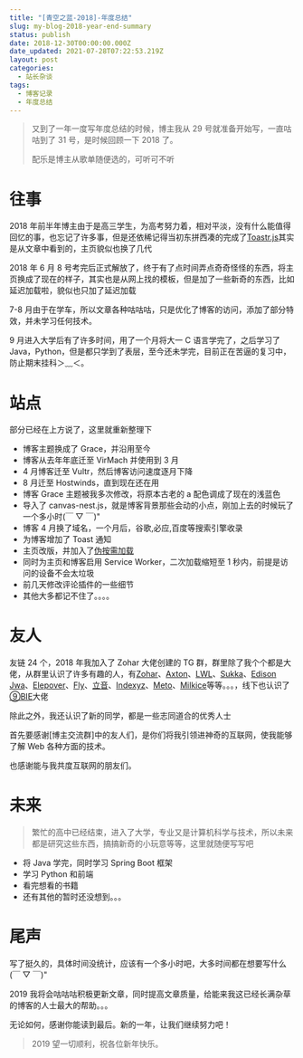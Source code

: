 ```yaml
---
title: "[青空之蓝-2018]-年度总结"
slug: my-blog-2018-year-end-summary
status: publish
date: 2018-12-30T00:00:00.000Z
date_updated: 2021-07-28T07:22:53.219Z
layout: post
categories:
  - 站长杂谈
tags:
  - 博客记录
  - 年度总结
---
```


> 又到了一年一度写年度总结的时候，博主我从 29 号就准备开始写，一直咕咕到了 31 号，是时候回顾一下 2018 了。
>
> 配乐是博主从歌单随便选的，可听可不听

# 往事

2018 年前半年博主由于是高三学生，为高考努力着，相对平淡，没有什么能值得回忆的事，也忘记了许多事，但是还依稀记得当初东拼西凑的完成了[Toastr.js](https://blog.ixk.me/toastr-js.html)其实是从文章中看到的，主页貌似也换了几代

2018 年 6 月 8 号考完后正式解放了，终于有了点时间弄点奇奇怪怪的东西，将主页换成了现在的样子，其实也是从网上找的模板，但是加了一些新奇的东西，比如延迟加载啦，貌似也只加了延迟加载

7-8 月由于在学车，所以文章各种咕咕咕，只是优化了博客的访问，添加了部分特效，并未学习任何技术。

9 月进入大学后有了许多时间，用了一个月将大一 C 语言学完了，之后学习了 Java，Python，但是都只学到了表层，至今还未学完，目前正在苦逼的复习中，防止期末挂科＞﹏＜。

# 站点

部分已经在上方说了，这里就重新整理下

- 博客主题换成了 Grace，并沿用至今
- 博客从去年年底迁至 VirMach 并使用到 3 月
- 4 月博客迁至 Vultr，然后博客访问速度逐月下降
- 8 月迁至 Hostwinds，直到现在还在用
- 博客 Grace 主题被我多次修改，将原本古老的 a 配色调成了现在的浅蓝色
- 导入了 canvas-nest.js，就是博客背景那些会动的小点，刚加上去的时候玩了一个多小时(￣ ▽ ￣)"
- 博客 4 月换了域名，一个月后，谷歌,必应,百度等搜索引擎收录
- 为博客增加了 Toast 通知
- 主页改版，并加入了[伪按需加载](https://blog.ixk.me/iframe-lazy-loading.html)
- 同时为主页和博客启用 Service Worker，二次加载缩短至 1 秒内，前提是访问的设备不会太垃圾
- 前几天修改评论插件的一些细节
- 其他大多都记不住了。。。。

# 友人

友链 24 个，2018 年我加入了 Zohar 大佬创建的 TG 群，群里除了我个个都是大佬，从群里认识了许多有趣的人，有[Zohar](https://www.iwch.me/)、[Axton](https://flyhigher.top/)、[LWL](https://lwl.moe/)、[Sukka](https://skk.moe/)、[Edison Jwa](https://www.wevg.org/)、[Elepover](https://see.wtf/)、[Fly](https://fly.moe/)、[立音](https://liyin.date/)、[Indexyz](https://blog.indexyz.me/)、[Meto](https://i-meto.com/)、[Milkice](https://milkice.me/)等等。。。，线下也认识了[⑨BIE](http://9bie.org/)大佬

除此之外，我还认识了新的同学，都是一些志同道合的优秀人士

首先要感谢\[博主交流群\]中的友人们，是你们将我引领进神奇的互联网，使我能够了解 Web 各种方面的技术。

也感谢能与我共度互联网的朋友们。

# 未来

> 繁忙的高中已经结束，进入了大学，专业又是计算机科学与技术，所以未来都是研究这些东西，搞搞新奇的小玩意等等，这里就随便写写吧

- 将 Java 学完，同时学习 Spring Boot 框架
- 学习 Python 和前端
- 看完想看的书籍
- 还有其他的暂时还没想到。。。

# 尾声

写了挺久的，具体时间没统计，应该有一个多小时吧，大多时间都在想要写什么(￣ ▽ ￣)"

2019 我将会咕咕咕积极更新文章，同时提高文章质量，给能来我这已经长满杂草的博客的人士最大的帮助。。。

无论如何，感谢你能读到最后。新的一年，让我们继续努力吧！

> 2019 望一切顺利，祝各位新年快乐。
